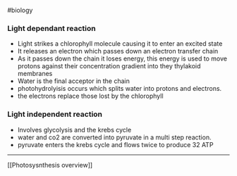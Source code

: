 #biology
### Light dependant reaction
- Light strikes a chlorophyll molecule causing it to enter an excited state
- It releases an electron which passes down an electron transfer chain
- As it passes down the chain it loses energy, this energy is used to move protons against their concentration gradient into they thylakoid membranes
- Water is the final acceptor in the chain
- photohydrolyisis occurs which splits water into protons and electrons.
- the electrons replace those lost by the chlorophyll

### Light independent reaction
- Involves glycolysis and the krebs cycle
- water and co2 are converted into pyruvate in a multi step reaction.
- pyruvate enters the krebs cycle and flows twice to produce 32 ATP

---
[[Photosysnthesis overview]]